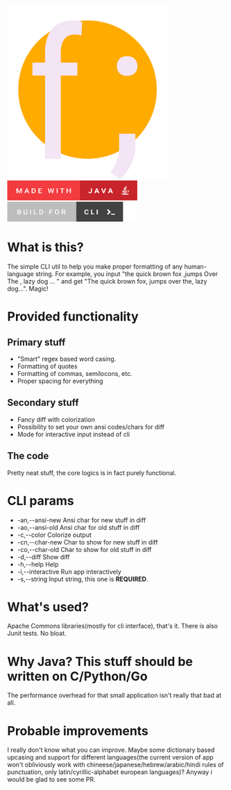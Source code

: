 <img src="https://raw.githubusercontent.com/schvabodka-man/formatter-cli/master/img/logo.png" width="370" height="400">


<div style="display: inline-block;">
<img src="https://raw.githubusercontent.com/schvabodka-man/Custom-Badges/master/Languages/Java/png/Java%20xxxhdpi.png" width="300" height="46">
<img src="https://raw.githubusercontent.com/schvabodka-man/Custom-Badges/master/BuildFor/CLI/CLI.png" width="300" height="46">
</div>

# What is this?
The simple CLI util to help you make proper formatting of any human-language string. For example, you input "the quick brown fox ,jumps Over The , lazy dog ...   " and get "The quick brown fox, jumps over the, lazy dog...". Magic!

# Provided functionality
## Primary stuff
* "Smart" regex based word casing.
* Formatting of quotes
* Formatting of commas, semilocons, etc.
* Proper spacing for everything
## Secondary stuff
* Fancy diff with colorization
* Possibility to set your own ansi codes/chars for diff
* Mode for interactive input instead of cli
## The code
Pretty neat stuff, the core logics is in fact purely functional.

# CLI params
* -an,--ansi-new <arg>   Ansi char for new stuff in diff
* -ao,--ansi-old <arg>   Ansi char for old stuff in diff
* -c,--color             Colorize output
* -cn,--char-new <arg>   Char to show for new stuff in diff
* -co,--char-old <arg>   Char to show for old stuff in diff
* -d,--diff              Show diff
* -h,--help              Help
* -i,--interactive       Run app interactively
* -s,--string <arg>      Input string, this one is **REQUIRED**. 

# What's used?
Apache Commons libraries(mostly for cli interface), that's it. There is also Junit tests. No bloat.

# Why Java? This stuff should be written on C/Python/Go
The performance overhead for that small application isn't really that bad at all.

# Probable improvements
I really don't know what you can improve. Maybe some dictionary based upcasing and support for different languages(the current version of app won't obliviously work with chineese/japanese/hebrew/arabic/hindi rules of punctuation, only latin/cyrillic-alphabet european languages)? Anyway i would be glad to see some PR.
